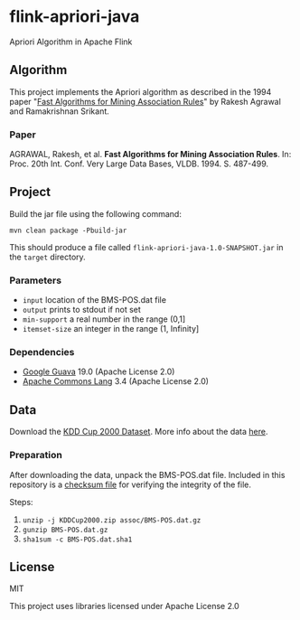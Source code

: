 # flink-apriori-java
Apriori Algorithm in Apache Flink

## Algorithm
This project implements the Apriori algorithm as described in the 1994 paper
"[Fast Algorithms for Mining Association Rules](http://www.vldb.org/conf/1994/P487.PDF)" by 
Rakesh Agrawal and Ramakrishnan Srikant.

### Paper

AGRAWAL, Rakesh, et al. **Fast Algorithms for Mining Association Rules**. In: Proc. 20th Int. Conf.
Very Large Data Bases, VLDB. 1994. S. 487-499.

## Project

Build the jar file using the following command: 

`mvn clean package -Pbuild-jar`

This should produce a file called `flink-apriori-java-1.0-SNAPSHOT.jar` in the `target` directory.

### Parameters

* `input` location of the BMS-POS.dat file
* `output` prints to stdout if not set
* `min-support` a real number in the range (0,1]
* `itemset-size` an integer in the range (1, Infinity]

### Dependencies

* [Google Guava](https://github.com/google/guava) 19.0 (Apache License 2.0)
* [Apache Commons Lang](https://commons.apache.org/proper/commons-lang/) 3.4 (Apache License 2.0)

## Data
Download the [KDD Cup 2000 Dataset](http://www.kdd.org/cupfiles/KDDCup2000.zip).
More info about the data [here](http://www.kdd.org/kdd-cup/view/kdd-cup-200).

### Preparation

After downloading the data, unpack the BMS-POS.dat file. Included in this repository is a
[checksum file](BMS-POS.dat.sha1) for verifying the integrity of the file.

Steps:

1. `unzip -j KDDCup2000.zip assoc/BMS-POS.dat.gz`
2. `gunzip BMS-POS.dat.gz`
3. `sha1sum -c BMS-POS.dat.sha1`

## License
MIT

This project uses libraries licensed under Apache License 2.0